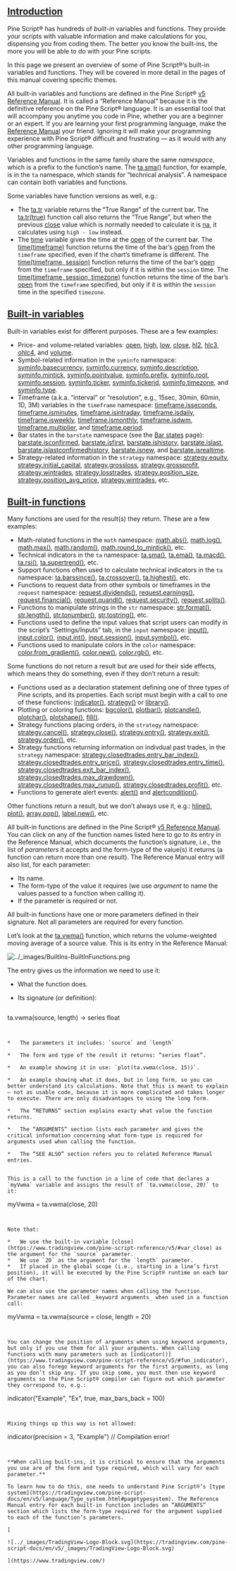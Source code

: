 [Introduction](#id1)
-------------------------------------------------------------------

Pine Script® has hundreds of _built-in_ variables and functions. They provide your scripts with valuable information and make calculations for you, dispensing you from coding them. The better you know the built-ins, the more you will be able to do with your Pine scripts.

In this page we present an overview of some of Pine Script®’s built-in variables and functions. They will be covered in more detail in the pages of this manual covering specific themes.

All built-in variables and functions are defined in the Pine Script® [v5 Reference Manual](https://www.tradingview.com/pine-script-reference/v5/). It is called a “Reference Manual” because it is the definitive reference on the Pine Script® language. It is an essential tool that will accompany you anytime you code in Pine, whether you are a beginner or an expert. If you are learning your first programming language, make the [Reference Manual](https://www.tradingview.com/pine-script-reference/v5/) your friend. Ignoring it will make your programming experience with Pine Script® difficult and frustrating — as it would with any other programming language.

Variables and functions in the same family share the same _namespace_, which is a prefix to the function’s name. The [ta.sma()](https://www.tradingview.com/pine-script-reference/v5/#fun_ta{dot}sma) function, for example, is in the `ta` namespace, which stands for “technical analysis”. A namespace can contain both variables and functions.

Some variables have function versions as well, e.g.:

*   The [ta.tr](https://www.tradingview.com/pine-script-reference/v5/#fun_ta{dot}tr) variable returns the “True Range” of the current bar. The [ta.tr(true)](https://www.tradingview.com/pine-script-reference/v5/#fun_ta{dot}tr) function call also returns the “True Range”, but when the previous [close](https://www.tradingview.com/pine-script-reference/v5/#var_close) value which is normally needed to calculate it is [na](https://www.tradingview.com/pine-script-reference/v5/#var_na), it calculates using `high - low` instead.
*   The [time](https://www.tradingview.com/pine-script-reference/v5/#var_time) variable gives the time at the [open](https://www.tradingview.com/pine-script-reference/v5/#var_open) of the current bar. The [time(timeframe)](https://www.tradingview.com/pine-script-reference/v5/#fun_time) function returns the time of the bar’s [open](https://www.tradingview.com/pine-script-reference/v5/#var_open) from the `timeframe` specified, even if the chart’s timeframe is different. The [time(timeframe, session)](https://www.tradingview.com/pine-script-reference/v5/#fun_time) function returns the time of the bar’s [open](https://www.tradingview.com/pine-script-reference/v5/#var_open) from the `timeframe` specified, but only if it is within the `session` time. The [time(timeframe, session, timezone)](https://www.tradingview.com/pine-script-reference/v5/#fun_time) function returns the time of the bar’s [open](https://www.tradingview.com/pine-script-reference/v5/#var_open) from the `timeframe` specified, but only if it is within the `session` time in the specified `timezone`.

[Built-in variables](#id2)
-------------------------------------------------------------------------------

Built-in variables exist for different purposes. These are a few examples:

*   Price- and volume-related variables: [open](https://www.tradingview.com/pine-script-reference/v5/#var_open), [high](https://www.tradingview.com/pine-script-reference/v5/#var_high), [low](https://www.tradingview.com/pine-script-reference/v5/#var_low), [close](https://www.tradingview.com/pine-script-reference/v5/#var_close), [hl2](https://www.tradingview.com/pine-script-reference/v5/#var_hl2), [hlc3](https://www.tradingview.com/pine-script-reference/v5/#var_hlc3), [ohlc4](https://www.tradingview.com/pine-script-reference/v5/#var_ohlc4), and [volume](https://www.tradingview.com/pine-script-reference/v5/#var_volume).
*   Symbol-related information in the `syminfo` namespace: [syminfo.basecurrency](https://www.tradingview.com/pine-script-reference/v5/#var_syminfo{dot}basecurrency), [syminfo.currency](https://www.tradingview.com/pine-script-reference/v5/#var_syminfo{dot}currency), [syminfo.description](https://www.tradingview.com/pine-script-reference/v5/#var_syminfo{dot}description), [syminfo.mintick](https://www.tradingview.com/pine-script-reference/v5/#var_syminfo{dot}mintick), [syminfo.pointvalue](https://www.tradingview.com/pine-script-reference/v5/#var_syminfo{dot}pointvalue), [syminfo.prefix](https://www.tradingview.com/pine-script-reference/v5/#var_syminfo{dot}prefix), [syminfo.root](https://www.tradingview.com/pine-script-reference/v5/#var_syminfo{dot}root), [syminfo.session](https://www.tradingview.com/pine-script-reference/v5/#var_syminfo{dot}session), [syminfo.ticker](https://www.tradingview.com/pine-script-reference/v5/#var_syminfo{dot}ticker), [syminfo.tickerid](https://www.tradingview.com/pine-script-reference/v5/#var_syminfo{dot}tickerid), [syminfo.timezone](https://www.tradingview.com/pine-script-reference/v5/#var_syminfo{dot}timezone), and [syminfo.type](https://www.tradingview.com/pine-script-reference/v5/#var_syminfo{dot}type).
*   Timeframe (a.k.a. “interval” or “resolution”, e.g., 15sec, 30min, 60min, 1D, 3M) variables in the `timeframe` namespace: [timeframe.isseconds](https://www.tradingview.com/pine-script-reference/v5/#var_timeframe{dot}isseconds), [timeframe.isminutes](https://www.tradingview.com/pine-script-reference/v5/#var_timeframe{dot}isminutes), [timeframe.isintraday](https://www.tradingview.com/pine-script-reference/v5/#var_timeframe{dot}isintraday), [timeframe.isdaily](https://www.tradingview.com/pine-script-reference/v5/#var_timeframe{dot}isdaily), [timeframe.isweekly](https://www.tradingview.com/pine-script-reference/v5/#var_timeframe{dot}isweekly), [timeframe.ismonthly](https://www.tradingview.com/pine-script-reference/v5/#var_timeframe{dot}ismonthly), [timeframe.isdwm](https://www.tradingview.com/pine-script-reference/v5/#var_timeframe{dot}isdwm), [timeframe.multiplier](https://www.tradingview.com/pine-script-reference/v5/#var_timeframe{dot}multiplier), and [timeframe.period](https://www.tradingview.com/pine-script-reference/v5/#var_timeframe{dot}period).
*   Bar states in the `barstate` namespace (see the [Bar states](https://tradingview.com/pine-script-docs/en/v5/concepts/Bar_states.html#pagebarstates) page): [barstate.isconfirmed](https://www.tradingview.com/pine-script-reference/v5/#var_barstate{dot}isconfirmed), [barstate.isfirst](https://www.tradingview.com/pine-script-reference/v5/#var_barstate{dot}isfirst), [barstate.ishistory](https://www.tradingview.com/pine-script-reference/v5/#var_barstate{dot}ishistory), [barstate.islast](https://www.tradingview.com/pine-script-reference/v5/#var_barstate{dot}islast), [barstate.islastconfirmedhistory](https://www.tradingview.com/pine-script-reference/v5/#var_barstate{dot}islastconfirmedhistory), [barstate.isnew](https://www.tradingview.com/pine-script-reference/v5/#var_barstate{dot}isnew), and [barstate.isrealtime](https://www.tradingview.com/pine-script-reference/v5/#var_barstate{dot}isrealtime).
*   Strategy-related information in the `strategy` namespace: [strategy.equity](https://www.tradingview.com/pine-script-reference/v5/#var_strategy{dot}equity), [strategy.initial\_capital](https://www.tradingview.com/pine-script-reference/v5/#var_strategy{dot}initial_capital), [strategy.grossloss](https://www.tradingview.com/pine-script-reference/v5/#var_strategy{dot}grossloss), [strategy.grossprofit](https://www.tradingview.com/pine-script-reference/v5/#var_strategy{dot}grossprofit), [strategy.wintrades](https://www.tradingview.com/pine-script-reference/v5/#var_strategy{dot}wintrades), [strategy.losstrades](https://www.tradingview.com/pine-script-reference/v5/#var_strategy{dot}losstrades), [strategy.position\_size](https://www.tradingview.com/pine-script-reference/v5/#var_strategy{dot}position_size), [strategy.position\_avg\_price](https://www.tradingview.com/pine-script-reference/v5/#var_strategy{dot}position_avg_price), [strategy.wintrades](https://www.tradingview.com/pine-script-reference/v5/#var_strategy{dot}wintrades), etc.

[Built-in functions](#id3)
-------------------------------------------------------------------------------

Many functions are used for the result(s) they return. These are a few examples:

*   Math-related functions in the `math` namespace: [math.abs()](https://www.tradingview.com/pine-script-reference/v5/#fun_math{dot}abs), [math.log()](https://www.tradingview.com/pine-script-reference/v5/#fun_math{dot}log), [math.max()](https://www.tradingview.com/pine-script-reference/v5/#fun_math{dot}max), [math.random()](https://www.tradingview.com/pine-script-reference/v5/#fun_math{dot}random), [math.round\_to\_mintick()](https://www.tradingview.com/pine-script-reference/v5/#fun_math{dot}round_to_mintick), etc.
*   Technical indicators in the `ta` namespace: [ta.sma()](https://www.tradingview.com/pine-script-reference/v5/#fun_ta{dot}sma), [ta.ema()](https://www.tradingview.com/pine-script-reference/v5/#fun_ta{dot}ema), [ta.macd()](https://www.tradingview.com/pine-script-reference/v5/#fun_ta{dot}macd), [ta.rsi()](https://www.tradingview.com/pine-script-reference/v5/#fun_ta{dot}rsi), [ta.supertrend()](https://www.tradingview.com/pine-script-reference/v5/#fun_ta{dot}supertrend), etc.
*   Support functions often used to calculate technical indicators in the `ta` namespace: [ta.barssince()](https://www.tradingview.com/pine-script-reference/v5/#fun_ta{dot}barssince), [ta.crossover()](https://www.tradingview.com/pine-script-reference/v5/#fun_ta{dot}crossover), [ta.highest()](https://www.tradingview.com/pine-script-reference/v5/#fun_ta{dot}highest), etc.
*   Functions to request data from other symbols or timeframes in the `request` namespace: [request.dividends()](https://www.tradingview.com/pine-script-reference/v5/#fun_request{dot}dividends), [request.earnings()](https://www.tradingview.com/pine-script-reference/v5/#fun_request{dot}earnings), [request.financial()](https://www.tradingview.com/pine-script-reference/v5/#fun_request{dot}financial), [request.quandl()](https://www.tradingview.com/pine-script-reference/v5/#fun_request{dot}quandl), [request.security()](https://www.tradingview.com/pine-script-reference/v5/#fun_request{dot}security), [request.splits()](https://www.tradingview.com/pine-script-reference/v5/#fun_request{dot}splits).
*   Functions to manipulate strings in the `str` namespace: [str.format()](https://www.tradingview.com/pine-script-reference/v5/#fun_str{dot}format), [str.length()](https://www.tradingview.com/pine-script-reference/v5/#fun_str{dot}length), [str.tonumber()](https://www.tradingview.com/pine-script-reference/v5/#fun_str{dot}tonumber), [str.tostring()](https://www.tradingview.com/pine-script-reference/v5/#fun_str{dot}tostring), etc.
*   Functions used to define the input values that script users can modify in the script’s “Settings/Inputs” tab, in the `input` namespace: [input()](https://www.tradingview.com/pine-script-reference/v5/#fun_input), [input.color()](https://www.tradingview.com/pine-script-reference/v5/#fun_input{dot}color), [input.int()](https://www.tradingview.com/pine-script-reference/v5/#fun_input{dot}int), [input.session()](https://www.tradingview.com/pine-script-reference/v5/#fun_input{dot}session), [input.symbol()](https://www.tradingview.com/pine-script-reference/v5/#fun_input{dot}symbol), etc.
*   Functions used to manipulate colors in the `color` namespace: [color.from\_gradient()](https://www.tradingview.com/pine-script-reference/v5/#fun_color{dot}from_gradient), [color.new()](https://www.tradingview.com/pine-script-reference/v5/#fun_color{dot}rgb), [color.rgb()](https://www.tradingview.com/pine-script-reference/v5/#fun_color{dot}new), etc.

Some functions do not return a result but are used for their side effects, which means they do something, even if they don’t return a result:

*   Functions used as a declaration statement defining one of three types of Pine scripts, and its properties. Each script must begin with a call to one of these functions: [indicator()](https://www.tradingview.com/pine-script-reference/v5/#fun_indicator), [strategy()](https://www.tradingview.com/pine-script-reference/v5/#fun_strategy) or [library()](https://www.tradingview.com/pine-script-reference/v5/#fun_library).
*   Plotting or coloring functions: [bgcolor()](https://www.tradingview.com/pine-script-reference/v5/#fun_bgcolor), [plotbar()](https://www.tradingview.com/pine-script-reference/v5/#fun_plotbar), [plotcandle()](https://www.tradingview.com/pine-script-reference/v5/#fun_plotcandle), [plotchar()](https://www.tradingview.com/pine-script-reference/v5/#fun_plotchar), [plotshape()](https://www.tradingview.com/pine-script-reference/v5/#fun_plotshape), [fill()](https://www.tradingview.com/pine-script-reference/v5/#fun_fill).
*   Strategy functions placing orders, in the `strategy` namespace: [strategy.cancel()](https://www.tradingview.com/pine-script-reference/v5/#fun_strategy{dot}cancel), [strategy.close()](https://www.tradingview.com/pine-script-reference/v5/#fun_strategy{dot}close), [strategy.entry()](https://www.tradingview.com/pine-script-reference/v5/#fun_strategy{dot}entry), [strategy.exit()](https://www.tradingview.com/pine-script-reference/v5/#fun_strategy{dot}exit), [strategy.order()](https://www.tradingview.com/pine-script-reference/v5/#fun_strategy{dot}order), etc.
*   Strategy functions returning information on indivdual past trades, in the `strategy` namespace: [strategy.closedtrades.entry\_bar\_index()](https://www.tradingview.com/pine-script-reference/v5/#fun_strategy{dot}closedtrades{dot}entry_bar_index), [strategy.closedtrades.entry\_price()](https://www.tradingview.com/pine-script-reference/v5/#fun_strategy{dot}closedtrades{dot}entry_price), [strategy.closedtrades.entry\_time()](https://www.tradingview.com/pine-script-reference/v5/#fun_strategy{dot}closedtrades{dot}entry_time), [strategy.closedtrades.exit\_bar\_index()](https://www.tradingview.com/pine-script-reference/v5/#fun_strategy{dot}closedtrades{dot}exit_bar_index), [strategy.closedtrades.max\_drawdown()](https://www.tradingview.com/pine-script-reference/v5/#fun_strategy{dot}closedtrades{dot}max_drawdown), [strategy.closedtrades.max\_runup()](https://www.tradingview.com/pine-script-reference/v5/#fun_strategy{dot}closedtrades{dot}max_runup), [strategy.closedtrades.profit()](https://www.tradingview.com/pine-script-reference/v5/#fun_strategy{dot}closedtrades{dot}profit), etc.
*   Functions to generate alert events: [alert()](https://www.tradingview.com/pine-script-reference/v5/#fun_alert) and [alertcondition()](https://www.tradingview.com/pine-script-reference/v5/#fun_alertcondition).

Other functions return a result, but we don’t always use it, e.g.: [hline()](https://www.tradingview.com/pine-script-reference/v5/#fun_hline), [plot()](https://www.tradingview.com/pine-script-reference/v5/#fun_plot), [array.pop()](https://www.tradingview.com/pine-script-reference/v5/#fun_array{dot}pop), [label.new()](https://www.tradingview.com/pine-script-reference/v5/#fun_label{dot}new), etc.

All built-in functions are defined in the Pine Script® [v5 Reference Manual](https://www.tradingview.com/pine-script-reference/v5/). You can click on any of the function names listed here to go to its entry in the Reference Manual, which documents the function’s signature, i.e., the list of _parameters_ it accepts and the form-type of the value(s) it returns (a function can return more than one result). The Reference Manual entry will also list, for each parameter:

*   Its name.
*   The form-type of the value it requires (we use _argument_ to name the values passed to a function when calling it).
*   If the parameter is required or not.

All built-in functions have one or more parameters defined in their signature. Not all parameters are required for every function.

Let’s look at the [ta.vwma()](https://www.tradingview.com/pine-script-reference/v5/#fun_ta{dot}vwma) function, which returns the volume-weighted moving average of a source value. This is its entry in the Reference Manual:

![../_images/BuiltIns-BuiltInFunctions.png](https://tradingview.com/pine-script-docs/en/v5/_images/BuiltIns-BuiltInFunctions.png)

The entry gives us the information we need to use it:

*   What the function does.
    
*   Its signature (or definition):
    
    ```
ta.vwma(source, length) → series float

```

    
*   The parameters it includes: `source` and `length`
    
*   The form and type of the result it returns: “series float”.
    
*   An example showing it in use: `plot(ta.vwma(close, 15))`.
    
*   An example showing what it does, but in long form, so you can better understand its calculations. Note that this is meant to explain — not as usable code, because it is more complicated and takes longer to execute. There are only disadvantages to using the long form.
    
*   The “RETURNS” section explains exacty what value the function returns.
    
*   The “ARGUMENTS” section lists each parameter and gives the critical information concerning what form-type is required for arguments used when calling the function.
    
*   The “SEE ALSO” section refers you to related Reference Manual entries.
    

This is a call to the function in a line of code that declares a `myVwma` variable and assigns the result of `ta.vwma(close, 20)` to it:

```
myVwma = ta.vwma(close, 20)

```


Note that:

*   We use the built-in variable [close](https://www.tradingview.com/pine-script-reference/v5/#var_close) as the argument for the `source` parameter.
*   We use `20` as the argument for the `length` parameter.
*   If placed in the global scope (i.e., starting in a line’s first position), it will be executed by the Pine Script® runtime on each bar of the chart.

We can also use the parameter names when calling the function. Parameter names are called _keyword arguments_ when used in a function call:

```
myVwma = ta.vwma(source = close, length = 20)

```


You can change the position of arguments when using keyword arguments, but only if you use them for all your arguments. When calling functions with many parameters such as [indicator()](https://www.tradingview.com/pine-script-reference/v5/#fun_indicator), you can also forego keyword arguments for the first arguments, as long as you don’t skip any. If you skip some, you must then use keyword arguments so the Pine Script® compiler can figure out which parameter they correspond to, e.g.:

```
indicator("Example", "Ex", true, max_bars_back = 100)

```


Mixing things up this way is not allowed:

```
indicator(precision = 3, "Example") // Compilation error!

```


**When calling built-ins, it is critical to ensure that the arguments you use are of the form and type required, which will vary for each parameter.**

To learn how to do this, one needs to understand Pine Script®’s [type system](https://tradingview.com/pine-script-docs/en/v5/language/Type_system.html#pagetypesystem). The Reference Manual entry for each built-in function includes an “ARGUMENTS” section which lists the form-type required for the argument supplied to each of the function’s parameters.

[

![../_images/TradingView-Logo-Block.svg](https://tradingview.com/pine-script-docs/en/v5/_images/TradingView-Logo-Block.svg)

](https://www.tradingview.com/)